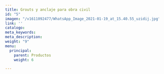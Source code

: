 ```yaml
---
title: Grouts y anclaje para obra civil
id: "5"
imagen: "/v1611092477/WhatsApp_Image_2021-01-19_at_15.40.55_uzidij.jpg"
link: ''
catalogo: 
meta_keywords: 
meta_description: 
weight: "9"
menu:
  principal:
    parent: Productos
    weight: 6

---
```

